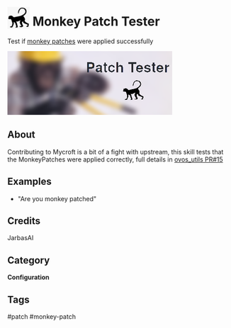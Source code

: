 # <img src='./desktop/icon/monkey_patch.png' card_color='#22a7f0' width='50' height='50' style='vertical-align:bottom'/> Monkey Patch Tester

Test if [monkey patches](https://github.com/JarbasSkills/skill-monkey-patcher) were applied successfully

![](./logo.png)

## About

Contributing to Mycroft is a bit of a fight with upstream, this skill tests 
that the MonkeyPatches were applied correctly, full details in [ovos_utils PR#15](https://github.com/OpenVoiceOS/ovos_utils/pull/15)


## Examples
* "Are you monkey patched"

## Credits
JarbasAI


## Category
**Configuration**

## Tags
#patch
#monkey-patch
